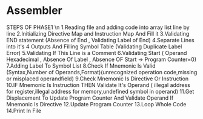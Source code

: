 # Assembler
 STEPS OF PHASE1 \n
 1.Reading file and adding code into array list line by line
 2.Initializing Directive Map and Instruction Map And Fill it 
 3.Validating END statement (Absence of End , Validating Label of End) 
 4.Separate Lines into it's 4 Outputs And Filling Symbol Table (Validating Duplicate Label Error)
 5.Validating If This Line is a Comment 
 6.Validating Start ( Operand Hexadecimal , Absence Of Label , Absence OF Start -> Program Counter=0) 
 7.Adding Label To Symbol List 
 8.Check If Mnemonic Is Valid (Syntax,Number of Operands,Format)(unrecognized operation code,missing or misplaced operandfield) 
 9.Check Mnemonic Is Directive Or Instruction 
 10.IF Mnemonic Is Instruction THEN Validate It's Operand ( illegal address for register,illegal address for memory,undefined symbol in operand)
 11.Get Displacement To Update Program Counter And Validate Operand If Mnemonic Is Directive 
 12.Update Program Counter 
 13.Loop Whole Code 
 14.Print In File
